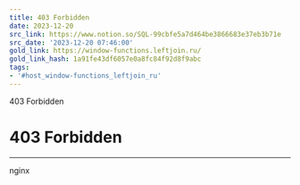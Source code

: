 ```yaml
---
title: 403 Forbidden
date: 2023-12-20
src_link: https://www.notion.so/SQL-99cbfe5a7d464be3866683e37eb3b71e
src_date: '2023-12-20 07:46:00'
gold_link: https://window-functions.leftjoin.ru/
gold_link_hash: 1a91fe43df6057e0a8fc84f92d8f9abc
tags:
- '#host_window-functions_leftjoin_ru'
---
```



403 Forbidden

403 Forbidden
=============




---

nginx